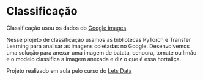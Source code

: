 # Classificação

 Classificação usou os dados do [Google images](https://images.google.com/).


 Nesse projeto de classificação usamos as bibliotecas PyTorch e Transfer Learning para analisar as imagens coletadas no Google. Desenvolvemos uma solução para anexar uma
 imagem de batata, cenoura, tomate ou limão e o modelo classifica a imagem anexada e diz o que é essa hortaliça.
 
 Projeto realizado em aula pelo curso do [Lets Data](https://www.letsdata.ai/sobre-nos)
 
